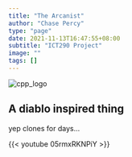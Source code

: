 ```yaml
---
title: "The Arcanist"
author: "Chase Percy"
type: "page"
date: 2021-11-13T16:47:55+08:00
subtitle: "ICT290 Project"
image: ""
tags: []
---
```


![cpp_logo](/img/ta_icons.png)

## A diablo inspired thing

yep clones for days...

{{< youtube 05rmxRKNPiY >}}
